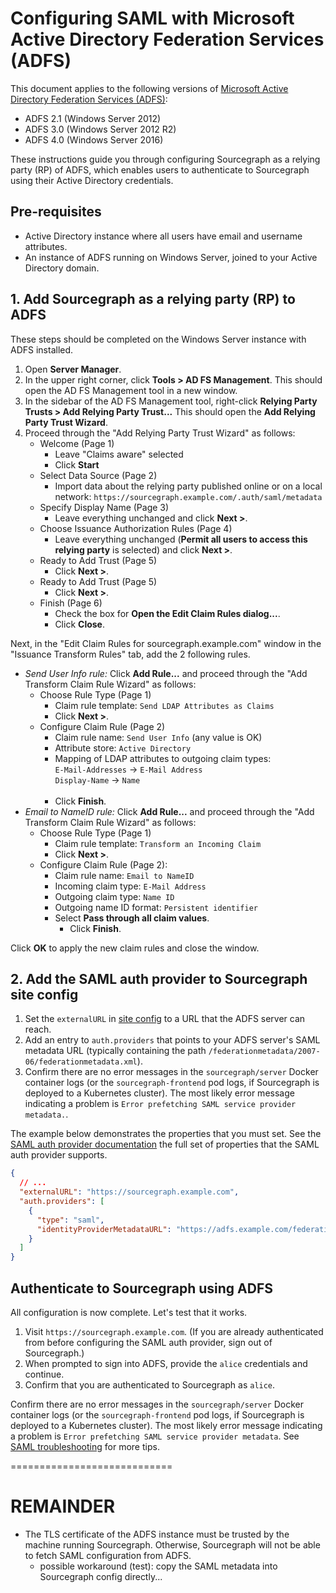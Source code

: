 # Configuring SAML with Microsoft Active Directory Federation Services (ADFS)

This document applies to the following versions of [Microsoft Active Directory Federation Services (ADFS)](https://docs.microsoft.com/en-us/windows-server/identity/active-directory-federation-services):

- ADFS 2.1 (Windows Server 2012)
- ADFS 3.0 (Windows Server 2012 R2)
- ADFS 4.0 (Windows Server 2016)

These instructions guide you through configuring Sourcegraph as a relying party (RP) of ADFS, which enables users to authenticate to Sourcegraph using their Active Directory credentials.

## Pre-requisites

* Active Directory instance where all users have email and username attributes.
* An instance of ADFS running on Windows Server, joined to your Active Directory domain.

## 1. Add Sourcegraph as a relying party (RP) to ADFS

These steps should be completed on the Windows Server instance with ADFS installed.

1.  Open **Server Manager**.
1.  In the upper right corner, click **Tools > AD FS Management**. This should open the AD FS
    Management tool in a new window.
1.  In the sidebar of the AD FS Management tool, right-click **Relying Party Trusts > Add Relying
    Party Trust...** This should open the **Add Relying Party Trust Wizard**.
1.  Proceed through the "Add Relying Party Trust Wizard" as follows:
    - Welcome (Page 1)
      - Leave "Claims aware" selected
      - Click **Start**
    - Select Data Source (Page 2)
      - Import data about the relying party published online or on a local network:
        `https://sourcegraph.example.com/.auth/saml/metadata`
    - Specify Display Name (Page 3)
      - Leave everything unchanged and click **Next >**.
    - Choose Issuance Authorization Rules (Page 4)
      - Leave everything unchanged (**Permit all users to access this relying party** is selected) and click **Next >**.
    - Ready to Add Trust (Page 5)
      - Click **Next >**.
    - Ready to Add Trust (Page 5)
      - Click **Next >**.
    - Finish (Page 6)
      - Check the box for **Open the Edit Claim Rules dialog...**.
      - Click **Close**.

Next, in the "Edit Claim Rules for sourcegraph.example.com" window in the "Issuance Transform Rules" tab, add the 2 following rules.

- _Send User Info rule:_ Click **Add Rule...** and proceed through the "Add Transform Claim Rule Wizard" as follows:
  - Choose Rule Type (Page 1)
    - Claim rule template: `Send LDAP Attributes as Claims`
    - Click **Next >**.
  - Configure Claim Rule (Page 2)
    - Claim rule name: `Send User Info` (any value is OK)
    - Attribute store: `Active Directory`
    - Mapping of LDAP attributes to outgoing claim types:<br/> `E-Mail-Addresses` -> `E-Mail Address`<br/> `Display-Name` -> `Name`<br/><br/>
    - Click **Finish**.
- _Email to NameID rule:_ Click **Add Rule...** and proceed through the "Add Transform Claim Rule Wizard" as follows:
  - Choose Rule Type (Page 1)
    - Claim rule template: `Transform an Incoming Claim`
    - Click **Next >**.
  - Configure Claim Rule (Page 2):
    - Claim rule name: `Email to NameID`
    - Incoming claim type: `E-Mail Address`
    - Outgoing claim type: `Name ID`
    - Outgoing name ID format: `Persistent identifier`
    - Select **Pass through all claim values**.
      - Click **Finish**.

Click **OK** to apply the new claim rules and close the window.

## 2. Add the SAML auth provider to Sourcegraph site config

1.  Set the `externalURL` in [site config](../../config/site_config.md) to a URL that the ADFS server can reach.
1.  Add an entry to `auth.providers` that points to your ADFS server's SAML metadata URL (typically containing the path `/federationmetadata/2007-06/federationmetadata.xml`).
1.  Confirm there are no error messages in the `sourcegraph/server` Docker container logs (or the `sourcegraph-frontend` pod logs, if Sourcegraph is deployed to a Kubernetes cluster). The most likely error message indicating a problem is `Error prefetching SAML service provider metadata.`.

The example below demonstrates the properties that you must set. See the [SAML auth provider documentation](../../config/site_config.md#saml) the full set of properties that the SAML auth provider supports.

```json
{
  // ...
  "externalURL": "https://sourcegraph.example.com",
  "auth.providers": [
    {
      "type": "saml",
      "identityProviderMetadataURL": "https://adfs.example.com/federationmetadata/2007-06/federationmetadata.xml"
    }
  ]
}
```

## Authenticate to Sourcegraph using ADFS

All configuration is now complete. Let's test that it works.

1.  Visit `https://sourcegraph.example.com`. (If you are already authenticated from before configuring the SAML auth provider, sign out of Sourcegraph.)
1.  When prompted to sign into ADFS, provide the `alice` credentials and continue.
1.  Confirm that you are authenticated to Sourcegraph as `alice`.

Confirm there are no error messages in the `sourcegraph/server` Docker container logs (or the `sourcegraph-frontend` pod logs, if Sourcegraph is deployed to a Kubernetes cluster). The most likely error message indicating a problem is `Error prefetching SAML service provider metadata`. See [SAML troubleshooting](../saml.md#saml-troubleshooting) for more tips.



============================

# REMAINDER
  * The TLS certificate of the ADFS instance must be trusted by the machine running
    Sourcegraph. Otherwise, Sourcegraph will not be able to fetch SAML configuration from ADFS.
    * possible workaround (test): copy the SAML metadata into Sourcegraph config directly...
